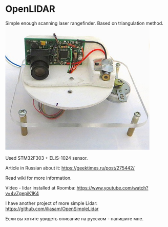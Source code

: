 # OpenLIDAR
Simple enough scanning laser rangefinder. Based on triangulation method.
![Alt text](wiki_images/main1.jpg?raw=true "Image")

Used STM32F303 + ELIS-1024 sensor.

Article in Russian about it: https://geektimes.ru/post/275442/

Read wiki for more information.

Video - lidar installed at Roomba: https://www.youtube.com/watch?v=4vZgepiK1K4

I have another project of more simple Lidar: https://github.com/iliasam/OpenSimpleLidar

Если вы хотите увидеть описание на русском - напишите мне.
